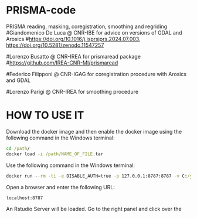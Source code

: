 # PRISMA-code
PRISMA reading, masking, coregistration, smoothing and regriding
#Giandomenico De Luca @ CNR-IBE for advice on versions of GDAL and Arosics
#https://doi.org/10.1016/j.isprsjprs.2024.07.003, https://doi.org/10.5281/zenodo.11547257

#Lorenzo Busatto @ CNR-IREA for prismaread package
#https://github.com/IREA-CNR-MI/prismaread

#Federico Filipponi @ CNR-IGAG for coregistration procedure with Arosics and GDAL

#Lorenzo Parigi @ CNR-IREA for smoothing procedure
# HOW TO USE IT
Download the docker image and then enable the docker image using the following command in the Windows terminal:
```cmd
cd /path/
docker load -i /path/NAME_OF_FILE.tar
```
Use the following command in the Windows terminal:
```cmd
docker run --rm -ti -e DISABLE_AUTH=true -p 127.0.0.1:8787:8787 -v C:/your/path/to/PRISMA_code/folder:/space:rw eo/rarosics:latest
``` 
Open a browser and enter the following URL:
```cmd
localhost:8787
```
An Rstudio Server will be loaded. Go to the right panel and click over the 

